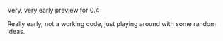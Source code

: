 Very, very early preview for 0.4

Really early, not a working code, just playing around with some random ideas.
